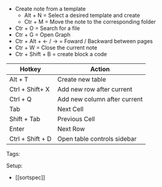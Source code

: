 * Create note from a template
	* Alt + N  = Select a desired template and create
	* Ctr + M = Move the note to the corresponding folder
* Ctr + O = Search for a file
* Ctr + G = Open Graph
* Ctr + Alt + <- / -> = Foward / Backward between pages
* Ctr + W = Close the current note
* Ctr + Shift + B = create block a code

| Hotkey           | Action                       |
| ---------------- | ---------------------------- |
| Alt + T          | Create new table             |
| Ctrl  + Shift+ X | Add new row after current    |
| Ctrl + Q         | Add new column after current |
| Tab              | Next Cell                    |
| Shift + Tab      | Previous Cell                |
| Enter            | Next Row                     |
| Ctrl + Shift + D | Open table controls sidebar  |

Tags:


Setup:
- [[sortspec]]
